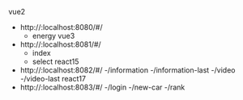 vue2
- http://:localhost:8080/#/
    - energy
vue3
- http://:localhost:8081/#/
    - index
    - select
react15
- http://:localhost:8082/#/
   -/information
   -/information-last
   -/video
   -/video-last
react17
- http://:localhost:8083/#/
    -/login
    -/new-car
    -/rank
